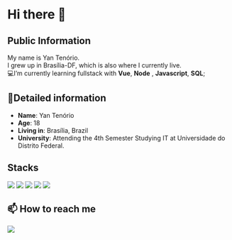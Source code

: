 #  Hi there 👋
## Public Information

My name is Yan Tenório.    
I grew up in Brasília-DF,
which is also where  I currently live.  
💻I’m currently learning fullstack with **Vue**, **Node** , **Javascript**, **SQL**;

## 📖Detailed information
-   **Name**: Yan Tenório
-   **Age**: 18
-   **Living in**: Brasília, Brazil
-   **University**: Attending  the 4th Semester Studying  IT  at Universidade do Distrito Federal.
<h2>Stacks</h2>
  <tr>
  <td><a><img src="https://img.shields.io/badge/JavaScript-323330?style=for-the-badge&logo=javascript&logoColor=F7DF1E"></a></td>
  <td><a><img src="https://img.shields.io/badge/MySQL-005C84?style=for-the-badge&logo=mysql&logoColor=white"></a></td>
  <td><a><img src="https://img.shields.io/badge/Node.js-339933?style=for-the-badge&logo=nodedotjs&logoColor=white"></a></td>
  <td><a><img src="https://img.shields.io/badge/HTML5-E34F26?style=for-the-badge&logo=html5&logoColor=white"></a></td>
  <td><a><img src="https://img.shields.io/badge/CSS3-1572B6?style=for-the-badge&logo=css3&logoColor=white"></a></td>
  </tr>
<h2>📫 How to reach me</h2>
<a href="https://www.linkedin.com/in/yan-tenorio-20aa951b8/"><img src="https://img.shields.io/badge/LinkedIn-0077B5?style=for-the-badge&logo=linkedin&logoColor=white"></a>

